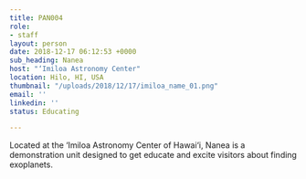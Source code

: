```yaml
---
title: PAN004
role:
- staff
layout: person
date: 2018-12-17 06:12:53 +0000
sub_heading: Nanea
host: "‘Imiloa Astronomy Center"
location: Hilo, HI, USA
thumbnail: "/uploads/2018/12/17/imiloa_name_01.png"
email: ''
linkedin: ''
status: Educating

---
```

Located at the ‘Imiloa Astronomy Center of Hawai‘i, Nanea is a demonstration unit designed to get educate and excite visitors about finding exoplanets.